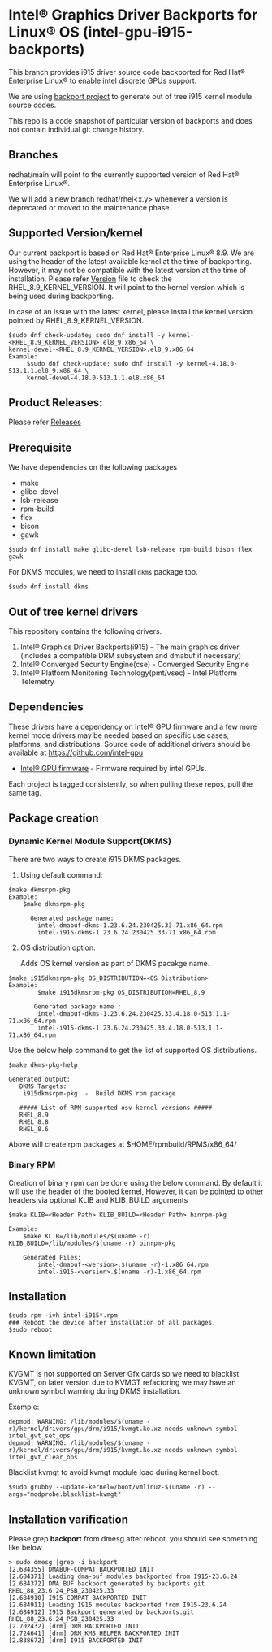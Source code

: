 
# Intel® Graphics Driver Backports for Linux® OS (intel-gpu-i915-backports)

This branch provides i915 driver source code backported for Red Hat® Enterprise Linux® to enable intel discrete GPUs support.

We are using [backport project](https://backports.wiki.kernel.org/index.php/Main_Page) to generate out of tree i915 kernel module source codes.

This repo is a code snapshot of particular version of backports and does not contain individual git change history.

## Branches
 redhat/main will point to the currently supported version of Red Hat® Enterprise Linux®.

 We will add a new branch redhat/rhel<x.y> whenever a version is deprecated or moved to the maintenance phase.

## Supported Version/kernel
  Our current backport is based on Red Hat® Enterprise Linux® 8.9. We are using the header of the latest available kernel at the time of backporting. However, it may not be compatible with the latest version at the time of installation.
  Please refer [Version](https://github.com/intel-gpu/intel-gpu-i915-backports/blob/redhat/RELEASE_2335_23.6/versions)
  file to check the RHEL_8.9_KERNEL_VERSION. It will point to the kernel version which is being used during backporting.

  In case of an issue with the latest kernel, please install the kernel version pointed by RHEL_8.9_KERNEL_VERSION.

    $sudo dnf check-update; sudo dnf install -y kernel-<RHEL_8.9_KERNEL_VERSION>.el8_9.x86_64 \
    kernel-devel-<RHEL_8.9_KERNEL_VERSION>.el8_9.x86_64
    Example:
         $sudo dnf check-update; sudo dnf install -y kernel-4.18.0-513.1.1.el8_9.x86_64 \
         kernel-devel-4.18.0-513.1.1.el8.x86_64

## Product Releases:
Please refer [Releases](https://dgpu-docs.intel.com/releases/index.html)

## Prerequisite
We have dependencies on the following packages
  - make
  - glibc-devel
  - lsb-release
  - rpm-build
  - flex
  - bison
  - gawk
```
$sudo dnf install make glibc-devel lsb-release rpm-build bison flex gawk
```
For DKMS modules, we need to install `dkms` package too.

```
$sudo dnf install dkms
```

## Out of tree kernel drivers
This repository contains the following drivers.
1. Intel® Graphics Driver Backports(i915) - The main graphics driver (includes a compatible DRM subsystem and dmabuf if necessary)
2. Intel® Converged Security Engine(cse) - Converged Security Engine
3. Intel® Platform Monitoring Technology(pmt/vsec) - Intel Platform Telemetry

## Dependencies

These drivers have a dependency on Intel® GPU firmware and a few more kernel mode drivers may be needed based on specific use cases, platforms, and distributions. Source code of additional drivers should be available at https://github.com/intel-gpu

- [Intel® GPU firmware](https://github.com/intel-gpu/intel-gpu-firmware) - Firmware required by intel GPUs.

Each project is tagged consistently, so when pulling these repos, pull the same tag.

## Package creation

### Dynamic Kernel Module Support(DKMS)

There are two ways to create i915 DKMS packages.
1. Using default command:

```
$make dkmsrpm-pkg
Example: 
	$make dkmsrpm-pkg

      Generated package name:
		intel-dmabuf-dkms-1.23.6.24.230425.33-71.x86_64.rpm
		intel-i915-dkms-1.23.6.24.230425.33-71.x86_64.rpm
```
2. OS distribution option:

    Adds OS kernel version as part of DKMS pacakge name.

```
$make i915dkmsrpm-pkg OS_DISTRIBUTION=<OS Distribution>
Example:
        $make i915dkmsrpm-pkg OS_DISTRIBUTION=RHEL_8.9
      
       Generated package name :
		intel-dmabuf-dkms-1.23.6.24.230425.33.4.18.0-513.1.1-71.x86_64.rpm
		intel-i915-dkms-1.23.6.24.230425.33.4.18.0-513.1.1-71.x86_64.rpm
```
  Use the below help command to get the list of supported OS distributions.
```
$make dkms-pkg-help

Generated output:
   DKMS Targets:
    i915dkmsrpm-pkg  -  Build DKMS rpm package
   
   ##### List of RPM supported osv kernel versions #####
   RHEL_8.9
   RHEL_8.8
   RHEL_8.6
```
Above  will create rpm packages at $HOME/rpmbuild/RPMS/x86_64/

### Binary RPM

Creation of binary rpm can be done using the below command. By default it will use the header of the booted kernel, However, it can be pointed to other headers via optional KLIB and KLIB_BUILD arguments
```
$make KLIB=<Header Path> KLIB_BUILD=<Header Path> binrpm-pkg

Example:
	$make KLIB=/lib/modules/$(uname -r) KLIB_BUILD=/lib/modules/$(uname -r) binrpm-pkg

    Generated Files:
        intel-dmabuf-<version>.$(uname -r)-1.x86_64.rpm
        intel-i915-<version>.$(uname -r)-1.x86_64.rpm
```

## Installation

```
$sudo rpm -ivh intel-i915*.rpm
### Reboot the device after installation of all packages.
$sudo reboot
```

## Known limitation
KVGMT is not supported on Server Gfx cards so we need to blacklist KVGMT, on later version due to KVMGT refactoring
we may have an unknown symbol warning during DKMS installation.

Example:
```
depmod: WARNING: /lib/modules/$(uname -r)/kernel/drivers/gpu/drm/i915/kvmgt.ko.xz needs unknown symbol intel_gvt_set_ops
depmod: WARNING: /lib/modules/$(uname -r)/kernel/drivers/gpu/drm/i915/kvmgt.ko.xz needs unknown symbol intel_gvt_clear_ops
```
Blacklist kvmgt to avoid kvmgt module load during kernel boot.
```
$sudo grubby --update-kernel=/boot/vmlinuz-$(uname -r) --args="modprobe.blacklist=kvmgt"
```

## Installation varification
Please grep **backport**  from dmesg after reboot. you should see something like below

```
> sudo dmesg |grep -i backport
[2.684355] DMABUF-COMPAT BACKPORTED INIT
[2.684371] Loading dma-buf modules backported from I915-23.6.24
[2.684372] DMA BUF backport generated by backports.git RHEL_88_23.6.24_PSB_230425.33
[2.684910] I915 COMPAT BACKPORTED INIT
[2.684911] Loading I915 modules backported from I915-23.6.24
[2.684912] I915 Backport generated by backports.git RHEL_88_23.6.24_PSB_230425.33
[2.702432] [drm] DRM BACKPORTED INIT
[2.724641] [drm] DRM_KMS_HELPER BACKPORTED INIT
[2.838672] [drm] I915 BACKPORTED INIT
```

